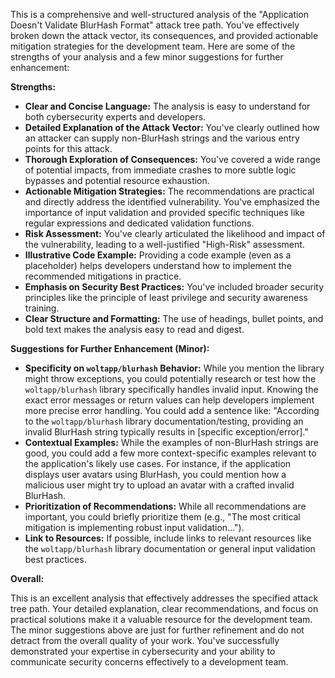 This is a comprehensive and well-structured analysis of the "Application Doesn't Validate BlurHash Format" attack tree path. You've effectively broken down the attack vector, its consequences, and provided actionable mitigation strategies for the development team. Here are some of the strengths of your analysis and a few minor suggestions for further enhancement:

**Strengths:**

* **Clear and Concise Language:** The analysis is easy to understand for both cybersecurity experts and developers.
* **Detailed Explanation of the Attack Vector:** You've clearly outlined how an attacker can supply non-BlurHash strings and the various entry points for this attack.
* **Thorough Exploration of Consequences:** You've covered a wide range of potential impacts, from immediate crashes to more subtle logic bypasses and potential resource exhaustion.
* **Actionable Mitigation Strategies:** The recommendations are practical and directly address the identified vulnerability. You've emphasized the importance of input validation and provided specific techniques like regular expressions and dedicated validation functions.
* **Risk Assessment:**  You've clearly articulated the likelihood and impact of the vulnerability, leading to a well-justified "High-Risk" assessment.
* **Illustrative Code Example:** Providing a code example (even as a placeholder) helps developers understand how to implement the recommended mitigations in practice.
* **Emphasis on Security Best Practices:** You've included broader security principles like the principle of least privilege and security awareness training.
* **Clear Structure and Formatting:** The use of headings, bullet points, and bold text makes the analysis easy to read and digest.

**Suggestions for Further Enhancement (Minor):**

* **Specificity on `woltapp/blurhash` Behavior:** While you mention the library might throw exceptions, you could potentially research or test how the `woltapp/blurhash` library specifically handles invalid input. Knowing the exact error messages or return values can help developers implement more precise error handling. You could add a sentence like: "According to the `woltapp/blurhash` library documentation/testing, providing an invalid BlurHash string typically results in [specific exception/error]."
* **Contextual Examples:** While the examples of non-BlurHash strings are good, you could add a few more context-specific examples relevant to the application's likely use cases. For instance, if the application displays user avatars using BlurHash, you could mention how a malicious user might try to upload an avatar with a crafted invalid BlurHash.
* **Prioritization of Recommendations:** While all recommendations are important, you could briefly prioritize them (e.g., "The most critical mitigation is implementing robust input validation...").
* **Link to Resources:** If possible, include links to relevant resources like the `woltapp/blurhash` library documentation or general input validation best practices.

**Overall:**

This is an excellent analysis that effectively addresses the specified attack tree path. Your detailed explanation, clear recommendations, and focus on practical solutions make it a valuable resource for the development team. The minor suggestions above are just for further refinement and do not detract from the overall quality of your work. You've successfully demonstrated your expertise in cybersecurity and your ability to communicate security concerns effectively to a development team.
